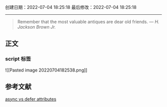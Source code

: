 
创建日期：2022-07-04 18:25:18
最后修改：2022-07-04 18:25:18
- - -
> Remember that the most valuable antiques are dear old friends.
> — <cite>H. Jackson Brown Jr.</cite>

## 正文
### script 标签
![[Pasted image 20220704182538.png]]

## 参考文献
[async vs defer attributes](https://www.growingwiththeweb.com/2014/02/async-vs-defer-attributes.html)

